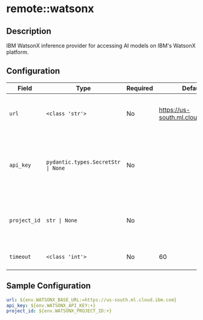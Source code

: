 # remote::watsonx

## Description

IBM WatsonX inference provider for accessing AI models on IBM's WatsonX platform.

## Configuration

| Field | Type | Required | Default | Description |
|-------|------|----------|---------|-------------|
| `url` | `<class 'str'>` | No | https://us-south.ml.cloud.ibm.com | A base url for accessing the watsonx.ai |
| `api_key` | `pydantic.types.SecretStr \| None` | No |  | The watsonx API key, only needed of using the hosted service |
| `project_id` | `str \| None` | No |  | The Project ID key, only needed of using the hosted service |
| `timeout` | `<class 'int'>` | No | 60 | Timeout for the HTTP requests |

## Sample Configuration

```yaml
url: ${env.WATSONX_BASE_URL:=https://us-south.ml.cloud.ibm.com}
api_key: ${env.WATSONX_API_KEY:+}
project_id: ${env.WATSONX_PROJECT_ID:+}

```

